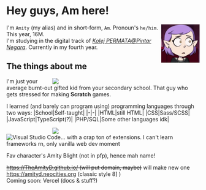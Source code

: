 # Hey guys, Am here! 

<img align="right" width="100" height="100" src="assets/amityblush.gif" alt="GitHub please fix gifs not aligning">

I'm ``Amity`` (my alias) and in short-form, ``Am``. Pronoun's ``he/him``. This year, 16M.  
I'm studying in the digital track of [*Kolej PERMATA@Pintar Negara*](https://www.ukm.my/permatapintar). Currently in my fourth year.  

## The things about me
<img src="https://github-readme-stats.vercel.app/api/top-langs/?username=theamityd&layout=compact&langs_count=10&show_icons=true&theme=synthwave&border_color=e4e2e2&border-radius_8px" width="384px" align="right">

I'm just your average burnt-out gifted kid from your secondary school.
That guy who gets stressed for making **Scratch** games.

I learned (and barely can program using) programming languages through two ways:
|School|Self-taught|
|-|-|
|HTML|still HTML|
|CSS|Sass/SCSS|
|JavaScript|TypeScript(?)|
|PHP/SQL|Some other languages idk|

<img src="http://github-readme-streak-stats.herokuapp.com?user=TheAmityD&theme=radical&date_format=j%20M%5B%20Y%5D" width="384px" align="right">  

<img src="https://code.visualstudio.com/assets/images/code-stable.png" alt="Visual Studio Code... with a crap ton of extensions." width="48px">
I can't learn frameworks rn, only vanilla web dev moment

Fav character's Amity Blight (not in pfp), hence mah name!

~~https://TheAmityD.github.io/ (will put domain, maybe)~~ will make new one  
https://amityd.neocities.org (classic style 8] )  
Coming soon: Vercel (docs & stuff?) 
